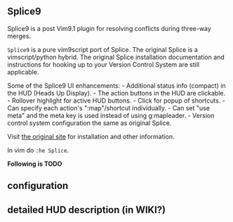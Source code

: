 ## Splice9

Splice9 is a post Vim9.1 plugin for resolving conflicts during three-way merges.

`Splice9` is a pure vim9script port of Splice. The original Splice is a vimscript/python hybrid.
The original Splice installation documentation and instructions for hooking
up to your Version Control System are still applicable.

Some of the Splice9 UI enhancements:
    - Additional status info (compact) in the HUD (Heads Up Display).
    - The action buttons in the HUD are clickable.
    - Rollover highlight for active HUD buttons.
    - Click for popup of shortcuts.
    - Can specify each action's ":map"/shortcut individually.
    - Can set "use meta" and the meta key is used instead of using g:mapleader.
    - Version control system configuration the same as original Splice. 

Visit [the original site](https://docs.stevelosh.com/splice.vim/) for
installation and other information.

In vim do `:he Splice`.

**Following is TODO**

## configuration

## detailed HUD description (in WIKI?)
